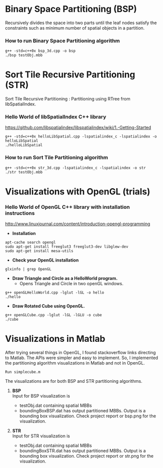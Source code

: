 # Binary Space Partitioning (BSP)
Recursively divides the space into two parts until the leaf nodes satisfy the constraints such as minimum number of spatial objects in a partition.
### How to run Binary Space Partitioning algorithm
```
g++ -std=c++0x bsp_3d.cpp -o bsp
./bsp testObj.mbb 
```

# Sort Tile Recursive Partitioning (STR)
Sort Tile Recursive Partitioning : Partitioning using RTree from libSpatialIndex.

### Hello World of libSpatialIndex C++ library
https://github.com/libspatialindex/libspatialindex/wiki/1.-Getting-Started
```
g++ -std=c++0x helloLibSpatial.cpp -lspatialindex_c -lspatialindex -o helloLibSpatial
./helloLibSpatial 
```


### How to run Sort Tile Partitioning algorithm
```
g++ -std=c++0x str_3d.cpp -lspatialindex_c -lspatialindex -o str
./str testObj.mbb 
```

# Visualizations with OpenGL (trials)
### Hello World of OpenGL C++ library with installation instructions
http://www.linuxjournal.com/content/introduction-opengl-programming

* **Installation**
```
apt-cache search opengl
sudo apt-get install freeglut3 freeglut3-dev libglew-dev
sudo apt-get install mesa-utils
```
* **Check your OpenGL installation**
```
glxinfo | grep OpenGL
```

* **Draw Triangle and Circle as a HelloWorld program.**
  * Opens Triangle and Circle in two openGL windows.
```
g++ openGLHelloWorld.cpp -lglut -lGL -o hello
./hello
```

* **Draw Rotated Cube using OpenGL.**
```
g++ openGLCube.cpp -lglut -lGL -lGLU -o cube
./cube
```

# Visualizations in Matlab
After trying several things in OpenGL, I found stackoverflow links directing to Matlab. The APIs were simpler and easy to implement. So, I implemented the partitioning algorithm visualizations in Matlab and not in OpenGL.
```
Run simplecube.m
```
The visualizations are for both BSP and STR partitioning algorithms. 
1. **BSP** <br>
Input for BSP visualization is
   * testObj.dat containing spatial MBBs
   * boundingBoxBSP.dat has output partitioned MBBs.
Output is a bounding box visualization. Check project report or bsp.png for the visualization.

2. **STR** <br>
Input for STR visualization is 
   * testObj.dat containing spatial MBBs
   * boundingBoxSTR.dat has output partitioned MBBs.
Output is a bounding box visualization. Check project report or str.png for the visualization.
